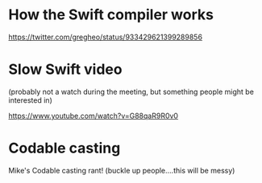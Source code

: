 # How the Swift compiler works

https://twitter.com/gregheo/status/933429621399289856

# Slow Swift video

(probably not a watch during the meeting, but something people might be interested in)

https://www.youtube.com/watch?v=G88qaR9R0v0

# Codable casting

Mike's Codable casting rant! (buckle up people....this will be messy)


